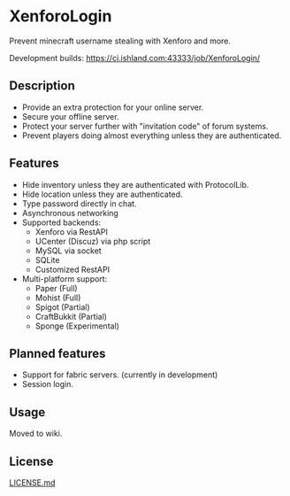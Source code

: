 # XenforoLogin

Prevent minecraft username stealing with Xenforo and more.

Development builds: https://ci.ishland.com:43333/job/XenforoLogin/

## Description
- Provide an extra protection for your online server.
- Secure your offline server.
- Protect your server further with "invitation code" of forum systems.
- Prevent players doing almost everything unless they are authenticated.

## Features
- Hide inventory unless they are authenticated with ProtocolLib.
- Hide location unless they are authenticated.
- Type password directly in chat.
- Asynchronous networking
- Supported backends:
  - Xenforo via RestAPI
  - UCenter (Discuz) via php script
  - MySQL via socket
  - SQLite
  - Customized RestAPI
- Multi-platform support:
  - Paper (Full)
  - Mohist (Full)
  - Spigot (Partial)
  - CraftBukkit (Partial)
  - Sponge (Experimental)

## Planned features
- Support for fabric servers. (currently in development)
- Session login.

## Usage
Moved to wiki.

## License

[LICENSE.md](LICENSE.md)